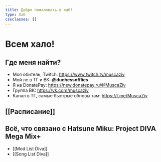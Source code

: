 ```yaml
---
title: Добро пожаловать в хаб!
type: Хаб
cssclasses: []
---
```

# Всем хало!

## Где меня найти?
- Моя обитель, Twitch: https://www.twitch.tv/muscaziv
- Мой лс в ТГ и ВК: **@duchessofflies**
-  Я на DonatePay: https://new.donatepay.ru/@MuscaZiv
-  Группа ВК: https://vk.com/muscaziv
- Канал в ТГ, самые быстрые обновы там: https://t.me/MuscaZiv

## [[Расписание]]
## Всё, что связано с Hatsune Miku: Project DIVA Mega Mix+

- [[Mod List Diva]]
- [[Song List Diva]]

